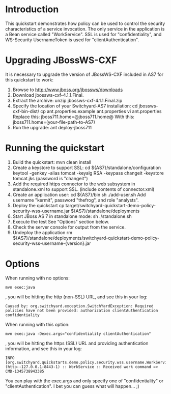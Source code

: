Introduction
============
This quickstart demonstrates how policy can be used to control the security characteristics of a
service invocation.  The only service in the application is a Bean service called "WorkService".
SSL is used for "confidentiality", and WS-Security UsernameToken is used for "clientAuthentication".


Upgrading JBossWS-CXF
=====================

It is necessary to upgrade the version of JBossWS-CXF included in AS7 for this quickstart to work:

1. Browse to http://www.jboss.org/jbossws/downloads
2. Download jbossws-cxf-4.1.1.Final.
3. Extract the archive:
    unzip jbossws-cxf-4.1.1.Final.zip
4. Specify the location of your Switchyard-AS7 installation:
    cd jbossws-cxf-bin-dist/
    cp ant.properties.example ant.properties
    vi ant.properties
    Replace this:
        jboss711.home=@jboss711.home@
    With this:
        jboss711.home=(your-file-path-to-AS7)
5. Run the upgrade:
    ant deploy-jboss711

Running the quickstart
======================

1. Build the quickstart:
    mvn clean install
2. Create a keystore to support SSL:
    cd ${AS7}/standalone/configuration
    keytool -genkey -alias tomcat -keyalg RSA -keypass changeit -keystore tomcat.jks
    (password is "changeit")
3. Add the required https connector to the web subsystem in standalone.xml to support SSL. (include contents of connector.xml)
4. Create an application user:
    cd ${AS7}/bin
    sh ./add-user.sh
    Add username "kermit", password "thefrog", and role "analysts".
6. Deploy the quickstart
    cp target/switchyard-quickstart-demo-policy-security-wss-username.jar ${AS7}/standalone/deployments
7. Start JBoss AS 7 in standalone mode:
    sh ./standalone.sh
7. Execute the test
    See "Options" section below.
8. Check the server console for output from the service.
9. Undeploy the application
    rm ${AS7}/standalone/deployments/switchyard-quickstart-demo-policy-security-wss-username-{version}.jar


Options
=======

When running with no options:

    mvn exec:java

, you will be hitting the http (non-SSL) URL, and see this in your log:

    Caused by: org.switchyard.exception.SwitchYardException: Required policies have not been provided: authorization clientAuthentication confidentiality

When running with this option:

    mvn exec:java -Dexec.args="confidentiality clientAuthentication"

, you will be hitting the https (SSL) URL and providing authentication information, and see this in your log:

    INFO  [org.switchyard.quickstarts.demo.policy.security.wss.username.WorkServiceBean] (http--127.0.0.1-8443-1) :: WorkService :: Received work command => CMD-1345738943385

You can play with the exec.args and only specify one of "confidentiality" or "clientAuthentication". I bet you can guess what will happen... ;)

